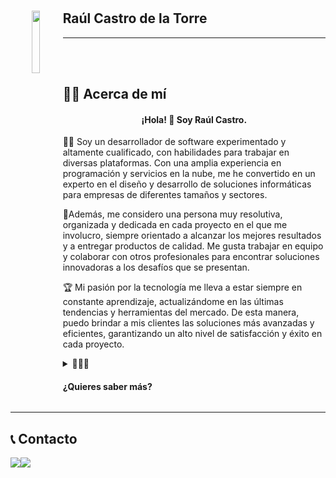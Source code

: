 ##
   <h1 align="center">
    <img width="16%" src="https://user-images.githubusercontent.com/49042638/236436527-75d761d2-af9f-4766-9243-52b9bfe717b3.png" align="left">
   </h1>

   ## Raúl Castro de la Torre



***
<br>
<br>


## 🧑‍💼 Acerca de mí


   <p align="left">
    <h4 style="text-align:center" >
      ¡Hola! 👋 Soy Raúl Castro.
    </h4>
   </p>
<p>
👨‍💻 Soy un desarrollador de software experimentado y altamente cualificado, con habilidades para trabajar en diversas plataformas. 
   Con una amplia experiencia en programación y servicios en la nube, me he convertido en un experto en el diseño y desarrollo de soluciones informáticas para empresas de diferentes tamaños    y sectores.
</p>
<p>
🚀Además, me considero una persona muy resolutiva, organizada y dedicada en cada proyecto en el que me involucro, siempre orientado a alcanzar los mejores resultados y a entregar productos de calidad. Me gusta trabajar en equipo y colaborar con otros profesionales para encontrar soluciones innovadoras a los desafíos que se presentan.
</p>
<p>
🏆 Mi pasión por la tecnología me lleva a estar siempre en constante aprendizaje, actualizándome en las últimas tendencias y herramientas del mercado. De esta manera, puedo brindar a mis clientes las soluciones más avanzadas y eficientes, garantizando un alto nivel de satisfacción y éxito en cada proyecto.
</p>

<details>
   <summary>💼👨‍💻 <h4><b>¿Quieres saber más?</b></h4></summary>
   
   ## 🎓 Educación y formación

   - 📚 Master Desarrollo Web FullStack + Multicloud + Multiplataforma (814h), Tajamar (octubre 2020 - junio 2021)
   - 🎓 Grado Superior - Técnico en Desarrollo de Aplicaciones Multiplataforma, IES Palomeras Vallecas, Madrid (España) (2017 - 2019)
   - 🎓 Bachillerato Ciencias

   ## 💻 Competencias digitales

   - Programación en ASP .Net, Entity Framewrok (MVC), .Net Framework: Nivel Profesional
   - Desarrollo Web con Angular, React, JS y JQuery: Nivel Avanzado
   - Dominio de Servicios Cloud (Microsoft Azure y Amazon Web Services): Nivel Profesional (Certificados nivel associate)
   - Programación en Java + SpringBoot: Nivel avanzado
   - Gestión de bases de datos SQL y NoSQL: Nivel avanzado

   <br>

   ## 🚀 Proyectos

   <a href="https://vigilanciayproteccion.website/"><img width="100%" src="https://user-images.githubusercontent.com/49042638/235359695-eed574d3-c07d-4052-b9ca-b4a4c393c762.png"/></a>
   <br>
   🌐 <b>Fundador de Portal de Seguridad - Vigilancia y Protección</b>: Noticias, cursos y empleo a nivel nacional del mundo de la seguridad

   <br>

   <h2><b> 💼 Experiencia </b></h2>

   <img width="70" align="left" src="https://user-images.githubusercontent.com/49042638/235363297-794a1312-65b0-4c08-b617-4aeee1ece767.png">
   <h2 align="bottom" ><b> ALTEN Spain, Madrid (España)</b></h2>

   ***

   <img width="50px" height="80px" align="left" src="https://user-images.githubusercontent.com/49042638/235353778-5a582423-10b9-4fc1-a629-87807bc89092.svg">
   <h3><b> Cliente Fraternidad-Muprespa </b></h3>

   ##### Mutua Colaboradora con la Seguridad Social nº 275.

   ##
   <h4>💻🛠️📈   Programador B en Oficina de Certificación (Noviembre 2022 - Actualidad)</h4>

   🔍 Realicé la gestión y seguimiento tanto de incidencias como de actualizaciones de versiones (CI/CD) en proyectos .NET MVC y Visual Basic, además de tramitar altas, bajas y permisos de usuarios en JIRA, GitLab, Confluence y otras herramientas.

   📝📅 Diseñé y elaboré planes de pruebas para aplicaciones tanto automatizadas como manuales usando herramientas como Selenium y TestLinkProgramador en Oficina de Certificación. Cliente Fraternidad Muprespa Realicé la gestión y seguimiento tanto de incidencias como de actualizaciones de versiones (CI/CD) en proyectos .NET MVC y Visual Basic, además de tramitar altas, bajas y permisos de usuarios en JIRA, GitLab, Confluence y otras herramientas. Diseñé y elaboré planes de pruebas para aplicaciones tanto automatizadas como manuales usando herramientas como Selenium y TestLink

   <b> 🧩 Aptitudes:</b> Pruebas automatizadas de software · Selenium · Certificación · Confluence · GitLab · TestLink · JIRA · Pruebas manuales · Gestión de usuarios · Gestión de proyectos
   <br>

   ##

   <h4>💻📝 Programador (Aprediz) en Oficina de Certificación (Noviembre 2021 - Noviembre 2022)</h4>



   🎓 Aprendiz - Desarrollador en Oficina de Certificación.<br>
   📈 Control de incidencias, usuarios e Integración contínua de proyectos VB y .NET <br>

   <br>
   <br>

   <img width="70" align="left" src="https://user-images.githubusercontent.com/49042638/235353328-bacd7081-77c0-475d-9997-224b381d0e53.jpg"> 
   <h2><b> GFI, Madrid (España)</b></h2>

   ***

   <h4>Prácticas - (Marzo - Junio 2019)</h4>

   🎓 Curso SpringBoot – Java Udermy<br>
   🎓 Instalación y gestión de certificados SSL en proyecto de intranet Lyreco Iberia<br>
   🎓 Realicé mantenimiento de proyecto en Struts2<br>



   <br>
   <br>

   ## 📜 Certificados

   <h1 align="center">
    <img width="10%" src="https://user-images.githubusercontent.com/49042638/235349295-5f8eb49a-82c1-4fd1-ad3b-d6de0c6e99ab.png" align="left">
   </h1>

   ### AWS-DVA-C01
   <p align="left">
    <a style="text-align:center" href="https://github.com/karba98/Tajamar-FSC/blob/main/CERTIFICATION/AWS-Developer-Associate/AWS%20Certified%20Developer%20-%20Associate%20(Retired).pdf" >
      DVA-C01 : Ver Score report
    </a>
   </p>


   <details>
    <summary>Ver Certificado</summary>  
    <br>
    <div style="display:flex;">
      <img width="39%" height="30%"align="top" src="https://user-images.githubusercontent.com/49042638/235348684-95da3ae6-c891-45e2-8667-ef83c39029f6.png">
      <img width="60%" src="https://user-images.githubusercontent.com/49042638/235352637-b432bd4d-dc79-46e7-a34d-5ed8712af392.png">
    </div>
   </details>

   ##
   <h1 align="center">
    <img width="10%" src="https://user-images.githubusercontent.com/49042638/235349287-90664244-2926-4287-85f7-3f5674179579.png" align="left">
   </h1>

   ### AZURE AZ-204
   <p align="left">
    <a style="text-align:center" href="https://github.com/karba98/Tajamar-FSC/blob/main/CERTIFICATION/AZ204/scorereport.pdf" >
      AZ-204 : Ver Score report
    </a>
   </p>

   <details>
    <summary>Ver Certificado</summary>  
    <br>
    <div style="display:flex;">
      <img width="50%" align="top" src="https://user-images.githubusercontent.com/49042638/235348854-b99a44c2-7d9b-46e7-a2bd-f883be836391.png">
      <img width="49%" src="https://user-images.githubusercontent.com/49042638/235349973-6830dc2a-a080-4e25-a5de-b2b6f9649b3a.png">
    </div>
   </details>
</details>

***

## 📞 Contacto

<div style="display:flex;">
 <a href="https://www.linkedin.com/in/ra%C3%BAl-castro-de-la-torre-861508103/"><img src="https://img.shields.io/badge/LinkedIn-0077B5?style=for-the-badge&logo=linkedin&logoColor=white"/>     </a>
 <a href="mailto:raul.castrodlt@outlook.es"><img src="https://img.shields.io/badge/Outlook-0078D4?style=for-the-badge&logo=microsoft-outlook&logoColor=white"/></a>
</div>

   



